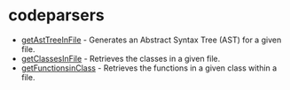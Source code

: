 # codeparsers
- [getAstTreeInFile](getAstTreeInFile.md) - Generates an Abstract Syntax Tree (AST) for a given file.
- [getClassesInFile](getClassesInFile.md) - Retrieves the classes in a given file.
- [getFunctionsinClass](getFunctionsinClass.md) - Retrieves the functions in a given class within a file.
